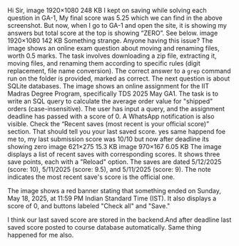 Hi Sir, image 1920×1080 248 KB I kept on saving while solving each question in GA-1, My final score was 5.25 which we can find in the above screenshot. But now, when I go to GA-1 and open the site, it is showing my answers but total score at the top is showing “ZERO”. See below. image 1920×1080 142 KB Something strange. Anyone having this issue?
The image shows an online exam question about moving and renaming files, worth 0.5 marks. The task involves downloading a zip file, extracting it, moving files, and renaming them according to specific rules (digit replacement, file name conversion). The correct answer to a `grep` command run on the folder is provided, marked as correct. The next question is about SQLite databases.
The image shows an online assignment for the IIT Madras Degree Program, specifically TDS 2025 May GA1. The task is to write an SQL query to calculate the average order value for "shipped" orders (case-insensitive). The user has input a query, and the assignment deadline has passed with a score of 0.  A WhatsApp notification is also visible.
Check the “Recent saves (most recent is your official score)” section. That should tell you your last saved score.
yes same happend foe me to, my last submission score was 10/10 but now after deadline its showing zero image 621×275 15.3 KB image 970×167 6.05 KB
The image displays a list of recent saves with corresponding scores. It shows three save points, each with a "Reload" option. The saves are dated 5/12/2025 (score: 10), 5/11/2025 (score: 9.5), and 5/11/2025 (score: 9). The note indicates the most recent save's score is the official one.

The image shows a red banner stating that something ended on Sunday, May 18, 2025, at 11:59 PM Indian Standard Time (IST). It also displays a score of 0, and buttons labeled "Check all" and "Save."

I think our last saved score are stored in the backend.And after deadline last saved score posted to course database automatically. Same thing happened for me also.
